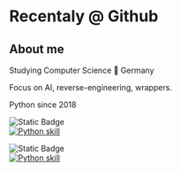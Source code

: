 # Recentaly @ Github

## About me
<be>

Studying Computer Science 📍 Germany

Focus on AI, reverse-engineering, wrappers.

Python since 2018 <be>


![Static Badge](https://img.shields.io/badge/Specialized_in-Python_3-blue) <br>
[![Python skill](https://skillicons.dev/icons?i=py)](https://skillicons.dev)

![Static Badge](https://img.shields.io/badge/VSCode-User) <br>
[![Python skill](https://skillicons.dev/icons?i=vscode)](https://skillicons.dev)

